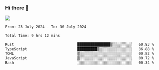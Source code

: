 ### Hi there 👋️

![](https://komarev.com/ghpvc/?username=Loner1024)

<!--START_SECTION:waka-->

```txt
From: 23 July 2024 - To: 30 July 2024

Total Time: 9 hrs 12 mins

Rust                             ███████████████▒░░░░░░░░░   60.83 %
TypeScript                       █████████▒░░░░░░░░░░░░░░░   36.88 %
TOML                             ▒░░░░░░░░░░░░░░░░░░░░░░░░   00.82 %
JavaScript                       ▒░░░░░░░░░░░░░░░░░░░░░░░░   00.72 %
Bash                             ░░░░░░░░░░░░░░░░░░░░░░░░░   00.34 %
```

<!--END_SECTION:waka-->



